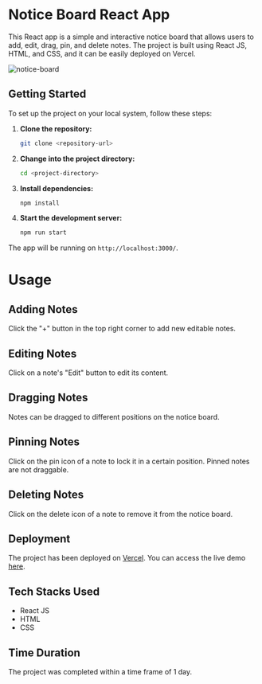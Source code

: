 # Notice Board React App

This React app is a simple and interactive notice board that allows users to add, edit, drag, pin, and delete notes. The project is built using React JS, HTML, and CSS, and it can be easily deployed on Vercel.

![notice-board](https://github.com/jurikalita011/notice-board/assets/68116821/79ffd71d-0560-42e1-b702-8e2484674d00)

## Getting Started

To set up the project on your local system, follow these steps:

1. **Clone the repository:**
   ```bash
   git clone <repository-url>
   
2. **Change into the project directory:**
   ```bash
   cd <project-directory>
   
3. **Install dependencies:**
   ```bash
   npm install
   
4. **Start the development server:**
   ```bash
   npm run start

The app will be running on `http://localhost:3000/`.    

# Usage
## Adding Notes
Click the "+" button in the top right corner to add new editable notes.

## Editing Notes
Click on a note's "Edit" button to edit its content.

## Dragging Notes
Notes can be dragged to different positions on the notice board.

## Pinning Notes
Click on the pin icon of a note to lock it in a certain position. Pinned notes are not draggable.

## Deleting Notes
Click on the delete icon of a note to remove it from the notice board.

## Deployment
The project has been deployed on [Vercel](https://vercel.com/). You can access the live demo [here](https://notice-board-five.vercel.app/).

## Tech Stacks Used
* React JS
* HTML
* CSS

## Time Duration
The project was completed within a time frame of 1 day.


